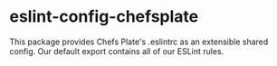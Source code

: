 # eslint-config-chefsplate
This package provides Chefs Plate's .eslintrc as an extensible shared config. Our default export contains all of our ESLint rules.
